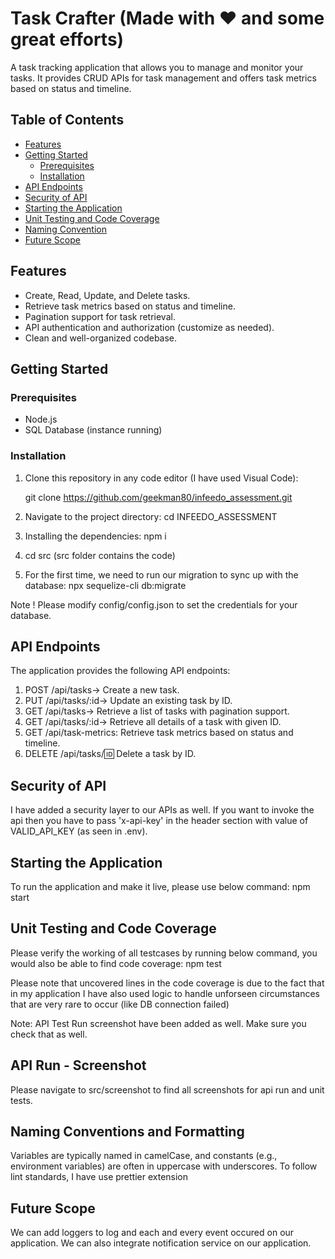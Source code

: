 # Task Crafter (Made with ❤️ and some great efforts)

A task tracking application that allows you to manage and monitor your tasks. It provides CRUD APIs for task management and offers task metrics based on status and timeline.

## Table of Contents

- [Features](#features)
- [Getting Started](#getting-started)
  - [Prerequisites](#prerequisites)
  - [Installation](#installation)
- [API Endpoints](#api-endpoints)
- [Security of API](#security-of-api)
- [Starting the Application](#starting-the-application)
- [Unit Testing and Code Coverage](#unit-testing-and-code-coverage)
- [Naming Convention](#naming-conventions-and-formatting)
- [Future Scope](#future-scope)

## Features

- Create, Read, Update, and Delete tasks.
- Retrieve task metrics based on status and timeline.
- Pagination support for task retrieval.
- API authentication and authorization (customize as needed).
- Clean and well-organized codebase.

## Getting Started

### Prerequisites

- Node.js
- SQL Database (instance running)

### Installation

1. Clone this repository in any code editor (I have used Visual Code):

   git clone <https://github.com/geekman80/infeedo_assessment.git>

2. Navigate to the project directory: cd INFEEDO_ASSESSMENT
3. Installing the dependencies: npm i
4. cd src (src folder contains the code)
5. For the first time, we need to run our migration to sync up with the database: 
npx sequelize-cli db:migrate

Note ! Please modify config/config.json to set the credentials for your database.

## API Endpoints

The application provides the following API endpoints:

1. POST /api/tasks-> Create a new task.
2. PUT /api/tasks/:id-> Update an existing task by ID.
3. GET /api/tasks-> Retrieve a list of tasks with pagination support.
4. GET /api/tasks/:id-> Retrieve all details of a task with given ID.
5. GET /api/task-metrics: Retrieve task metrics based on status and timeline.
6. DELETE /api/tasks/:id: Delete a task by ID.

## Security of API

I have added a security layer to our APIs as well. If you want to invoke the api then you
have to pass 'x-api-key' in the header section with value of VALID_API_KEY (as seen in .env).

## Starting the Application

To run the application and make it live, please use below command: 
npm start

## Unit Testing and Code Coverage

Please verify the working of all testcases by running below command, you would also be able to find code coverage:
npm test

Please note that uncovered lines in the code coverage is due to the fact that in my application I have also used logic to handle unforseen circumstances that are very rare to occur (like DB connection failed)

Note: API Test Run screenshot have been added as well. Make sure you check that as well.

## API Run - Screenshot

Please navigate to src/screenshot to find all screenshots for api run and unit tests.

## Naming Conventions and Formatting

Variables are typically named in camelCase, and constants (e.g., environment variables) are often in uppercase with underscores.
To follow lint standards, I have use prettier extension

## Future Scope

We can add loggers to log and each and every event occured on our application.
We can also integrate notification service on our application.
